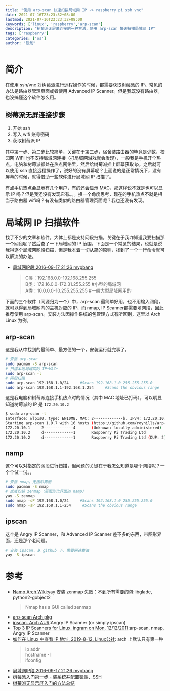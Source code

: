 ```yaml
---
title: "使用 arp-scan 快速扫描局域网 IP -> raspberry pi ssh vnc"
date: 2021-07-16T23:23:32+08:00
lastmod: 2021-07-16T23:23:32+08:00
keywords: ['linux', 'raspberry','arp-scan']
description: "树莓派无屏幕连接的一种方法，使用 arp-scan 快速扫描局域网 IP"
tags: ['raspberry']
categories: ['os']
author: "筱氚"
---
```

# 简介
在使用 ssh/vnc 对树莓派进行远程操作的时候，都需要获取树莓派的 IP。常见的办法是路由器管理页面或者使用 Advanced IP Scanner。但是我既没有路由器，也没搞懂这个软件怎么用。

## 树莓派无屏连接步骤

1. 开始 ssh
2. 写入 wifi 账号密码
3. 获取树莓派 IP

其中第一步、第二步比较简单，关键在于第三步，宿舍装路由器的毕竟是少数，校园网 WiFi 也不支持局域网连接（打局域网游戏就会发现），一般我是手机开个热点，电脑和树莓派都处在热点网络里，然后给树莓派插上屏幕获取 ip，之后就可以使用 ssh 直接远程操作了，说好的没有屏幕呢？上面说的是正常情况下，没有屏幕的时候，就得借助一些软件进行局域网 IP 扫描了。

有点手机热点会显示有几个用户，有的还会显示 MAC，那这样说不就是也可以显示 IP 吗？但是我还没有发现它有。。。换一个角度思考，现在的手机热点不就是相当于路由器 wifi吗？有没有类似的路由器管理页面呢？我也还没有发现。

# 局域网 IP 扫描软件
找了不少的文章和软件，大体上都是支持网段扫描，关键在于我咋知道我要扫描那一个网段呢？然后查了一下局域网的 IP 范围，下面是一个常见的结果，也就是说我得逐个局域网网段扫描，但是我本着一切从简的原则，找到了一个一行命令就可以解决的办法。

- [局域网IP段.2016-09-17 21:26  mvpbang](https://www.cnblogs.com/xiaochina/p/5823451.html)
  > C类：192.168.0.0-192.168.255.255  
    B类：172.16.0.0-172.31.255.255    #小型的局域网  
    A类：10.0.0.0-10.255.255.255         #一般大型局域网用的

下面的三个软件（同源归为一个）中，arp-scan 最简单好用，也不用输入网段，就可以得到局域网内的主机对应的 IP，而 nmap, IP Scanner都需要填网段，因此推荐使用 arp-scan。安装方法因操作系统的包管理方式有所区别，这里以 Arch Linux 为例。

## arp-scan
这是我从中找到的最简单、最方便的一个，安装运行就完事了。
```bash
# 安装 arp-scan
sudo pacman -S arp-scan
# 扫描本地局域网的 IP+MAC+
sudo arp-scan -l
# 网段扫描
sudo arp-scan 192.168.1.0/24     #Scans 192.168.1.0 255.255.255.0
sudo arp-scan 192.168.1.1-192.168.1.254     #Scans the obvious range
```
这是我电脑和树莓派连接手机热点时的情况（其中 MAC 地址已打码），可以明显知道树莓派的 IP 是 `172.20.10.2` 
```bash
$ sudo arp-scan -l
Interface: wlp1s0, type: EN10MB, MAC: 2-------------b, IPv4: 172.20.10.4
Starting arp-scan 1.9.7 with 16 hosts (https://github.com/royhills/arp-scan)
172.20.10.1     2-------------4       (Unknown: locally administered)
172.20.10.2     d-------------1       Raspberry Pi Trading Ltd
172.20.10.2     d-------------1       Raspberry Pi Trading Ltd (DUP: 2)
```

## namp
这个可以对指定的网段进行扫描，但问题的关键在于我怎么知道是哪个网段呢？一个个试一试。。
```bash
# 安装 nmap，无图形界面
sudo pacman -S nmap
# 或者安装 zenmap（带图形化界面的 namp）
yay -S zenmap
sudo nmap -sP 192.168.1.0/24     #Scans 192.168.1.0 255.255.255.0
sudo nmap -sP 192.168.1.1-254     #Scans the obvious range
```

## ipscan
这个是 Angry IP Scanner，和 Advanced IP Scanner 差不多的东西，带图形界面，还是那个老问题。
```bash
# 安装 ipscan，从 github 下，需要网速靠谱
yay -S ipscan
```

# 参考
- [Namp Arch Wiki](https://wiki.archlinux.org/title/Nmap):yay 安装 zenmap 失败：不到所有需要的包:libglade, python2-gobject2
  > Nmap has a GUI called zenmap
- [arp-scan Arch pkg](https://archlinux.org/packages/community/x86_64/arp-scan/)
- [ipscan. Arch AUR](https://aur.archlinux.org/packages/ipscan/):Angry IP Scanner (or simply ipscan)
- [Top 3 IP Scanners for Linux.  ingram on Mon, 12/12/2011](http://www.itswapshop.com/articles/top-3-ip-scanners-linux):arp-scan, nmap, Angry IP Scanner 
- [如何在 Linux 中查看 IP 地址. 2019-8-12. Linux公社](https://m.linuxidc.com/Linux/2019-08/159986.htm): arch 上默认只有第一种
  > ip addr  
  hostname -I  
  ifconfig  
- [局域网IP段.2016-09-17 21:26  mvpbang](https://www.cnblogs.com/xiaochina/p/5823451.html)
- [树莓派入门第一步 - 装系统并配置镜像、SSH](../raspberrypi)
- [树莓派无显示屏入门的方法总结](../rbpnoscreen)